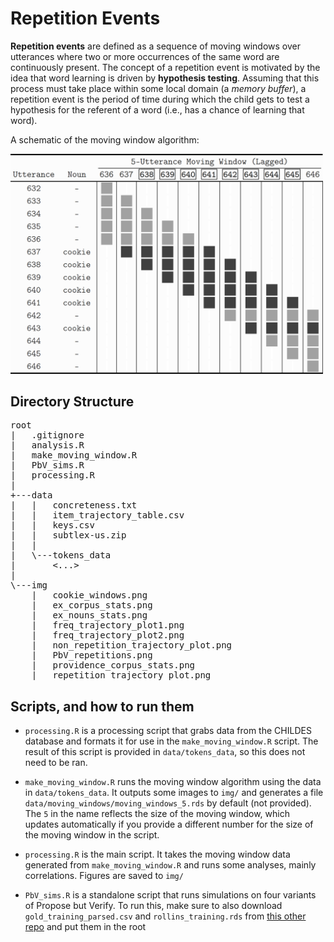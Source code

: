 # Repetition Events

**Repetition events** are defined as a sequence of moving windows over utterances where two or more occurrences of the same word are continuously present. The concept of a repetition event is motivated by the idea that word learning is driven by **hypothesis testing**. Assuming that this process must take place within some local domain (a _memory buffer_), a repetition event is the period of time during which the child gets to test a hypothesis for the referent of a word (i.e., has a chance of learning that word).

A schematic of the moving window algorithm:

<img src="img/cookie_windows.png" alt="example repetition event" width="500"/>


## Directory Structure

<pre>
root
|   .gitignore
|   analysis.R
|   make_moving_window.R
|   PbV_sims.R
|   processing.R
|
+---data
|   |   concreteness.txt
|   |   item_trajectory_table.csv
|   |   keys.csv
|   |   subtlex-us.zip
|   |
|   \---tokens_data
|       <...>
|
\---img
    |   cookie_windows.png
    |   ex_corpus_stats.png
    |   ex_nouns_stats.png
    |   freq_trajectory_plot1.png
    |   freq_trajectory_plot2.png
    |   non_repetition_trajectory_plot.png
    |   PbV_repetitions.png
    |   providence_corpus_stats.png
    |   repetition_trajectory_plot.png
</pre>

## Scripts, and how to run them

- `processing.R` is a processing script that grabs data from the CHILDES database and formats it for use in the `make_moving_window.R` script. The result of this script is provided in `data/tokens_data`, so this does not need to be ran.

- `make_moving_window.R` runs the moving window algorithm using the data in `data/tokens_data`. It outputs some images to `img/` and generates a file `data/moving_windows/moving_windows_5.rds` by default (not provided). The `5` in the name reflects the size of the moving window, which updates automatically if you provide a different number for the size of the moving window in the script. 

- `processing.R` is the main script. It takes the moving window data generated from `make_moving_window.R` and runs some analyses, mainly correlations. Figures are saved to `img/`

- `PbV_sims.R` is a standalone script that runs simulations on four variants of Propose but Verify. To run this, make sure to also download `gold_training_parsed.csv` and `rollins_training.rds` from [this other repo](https://github.com/yjunechoe/Ling570_pset1) and put them in the root

